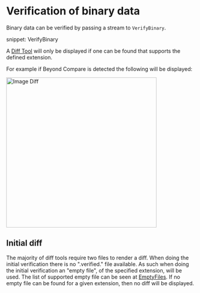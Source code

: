 # Verification of binary data

Binary data can be verified by passing a stream to `VerifyBinary`.

snippet: VerifyBinary

A [Diff Tool](diff-tool.md) will only be displayed if one can be found that supports the defined extension.

For example if Beyond Compare is detected the following will be displayed:

<img src="image-diff-result.png" alt="Image Diff" width="400">


## Initial diff

The majority of diff tools require two files to render a diff. When doing the initial verification there is no ".verified." file available. As such when doing the initial verification an "empty file", of the specified extension, will be used. The list of supported empty file can be seen at [EmptyFiles](/src/Verify.Xunit/EmptyFiles). If no empty file can be found for a given extension, then no diff will be displayed.